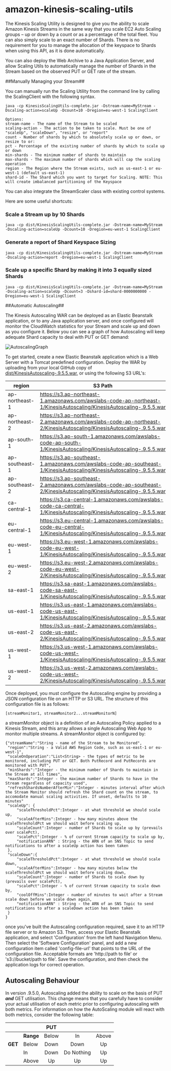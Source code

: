 amazon-kinesis-scaling-utils
============================

The Kinesis Scaling Utility is designed to give you the ability to scale Amazon Kinesis Streams in the same way that you scale EC2 Auto Scaling groups – up or down by a count or as a percentage of the total fleet. You can also simply scale to an exact number of Shards. There is no requirement for you to manage the allocation of the keyspace to Shards when using this API, as it is done automatically.

You can also deploy the Web Archive to a Java Application Server, and allow Scaling Utils to automatically manage the number of Shards in the Stream based on the observed PUT or GET rate of the stream. 

##Manually Managing your Stream##

You can manually run the Scaling Utility from the command line by calling the ScalingClient with the following syntax.

```
java -cp KinesisScalingUtils-complete.jar -Dstream-name=MyStream -Dscaling-action=scaleUp -Dcount=10 -Dregion=eu-west-1 ScalingClient

Options: 
stream-name - The name of the Stream to be scaled
scaling-action - The action to be taken to scale. Must be one of "scaleUp", "scaleDown", "resize", or "report"
count - Number of shards by which to absolutely scale up or down, or resize to or:
pct - Percentage of the existing number of shards by which to scale up or down
min-shards - The minimum number of shards to maintain
max-shards - The maximum number of shards which will cap the scaling operation
region - The Region where the Stream exists, such as us-east-1 or eu-west-1 (default us-east-1)
shard-id - The Shard which you want to target for Scaling. NOTE: This will create imbalanced partitioning of the Keyspace
```

You can also integrate the StreamScaler class with existing control systems.

Here are some useful shortcuts:

### Scale a Stream up by 10 Shards

```java -cp dist/KinesisScalingUtils-complete.jar -Dstream-name=MyStream -Dscaling-action=scaleUp -Dcount=10 -Dregion=eu-west-1 ScalingClient```

### Generate a report of Shard Keyspace Sizing

```java -cp dist/KinesisScalingUtils-complete.jar -Dstream-name=MyStream -Dscaling-action=report -Dregion=eu-west-1 ScalingClient```

### Scale up a specific Shard by making it into 3 equally sized Shards

```java -cp dist/KinesisScalingUtils-complete.jar -Dstream-name=MyStream -Dscaling-action=scaleUp -Dcount=3 -Dshard-id=shard-0000000000 -Dregion=eu-west-1 ScalingClient```

##Automatic Autoscaling##

The Kinesis Autoscaling WAR can be deployed as an Elastic Beanstalk application, or to any Java application server, and once configured will monitor the CloudWatch statistics for your Stream and scale up and down as you configure it. Below you can see a graph of how Autoscaling will keep adequate Shard capacity to deal with PUT or GET demand:

![AutoscalingGraph](https://s3-eu-west-1.amazonaws.com/meyersi-ire-aws/KinesisScalingUtility/img/KinesisAutoscalingGraph.png)

To get started, create a new Elastic Beanstalk application which is a Web Server with a Tomcat predefined configuration. Deploy the WAR by uploading from your local GitHub copy of [dist/KinesisAutoscaling-.9.5.5.war](dist/KinesisAutoscaling-.9.5.5.war), or using the following S3 URL's:

| region| S3 Path |
| ----- | ------- |
| ap-northeast-1 | https://s3.ap-northeast-1.amazonaws.com/awslabs-code-ap-northeast-1/KinesisAutoscaling/KinesisAutoscaling-.9.5.5.war | | ap-northeast-2 | https://s3.ap-northeast-2.amazonaws.com/awslabs-code-ap-northeast-2/KinesisAutoscaling/KinesisAutoscaling-.9.5.5.war | | ap-south-1 | https://s3.ap-south-1.amazonaws.com/awslabs-code-ap-south-1/KinesisAutoscaling/KinesisAutoscaling-.9.5.5.war | | ap-southeast-1 | https://s3.ap-southeast-1.amazonaws.com/awslabs-code-ap-southeast-1/KinesisAutoscaling/KinesisAutoscaling-.9.5.5.war | | ap-southeast-2 | https://s3.ap-southeast-2.amazonaws.com/awslabs-code-ap-southeast-2/KinesisAutoscaling/KinesisAutoscaling-.9.5.5.war | | ca-central-1 | https://s3.ca-central-1.amazonaws.com/awslabs-code-ca-central-1/KinesisAutoscaling/KinesisAutoscaling-.9.5.5.war | | eu-central-1 | https://s3.eu-central-1.amazonaws.com/awslabs-code-eu-central-1/KinesisAutoscaling/KinesisAutoscaling-.9.5.5.war | | eu-west-1 | https://s3.eu-west-1.amazonaws.com/awslabs-code-eu-west-1/KinesisAutoscaling/KinesisAutoscaling-.9.5.5.war | | eu-west-2 | https://s3.eu-west-2.amazonaws.com/awslabs-code-eu-west-2/KinesisAutoscaling/KinesisAutoscaling-.9.5.5.war | | sa-east-1 | https://s3.sa-east-1.amazonaws.com/awslabs-code-sa-east-1/KinesisAutoscaling/KinesisAutoscaling-.9.5.5.war | | us-east-1 | https://s3.us-east-1.amazonaws.com/awslabs-code-us-east-1/KinesisAutoscaling/KinesisAutoscaling-.9.5.5.war | | us-east-2 | https://s3.us-east-2.amazonaws.com/awslabs-code-us-east-2/KinesisAutoscaling/KinesisAutoscaling-.9.5.5.war | | us-west-1 | https://s3.us-west-1.amazonaws.com/awslabs-code-us-west-1/KinesisAutoscaling/KinesisAutoscaling-.9.5.5.war | | us-west-2 | https://s3.us-west-2.amazonaws.com/awslabs-code-us-west-2/KinesisAutoscaling/KinesisAutoscaling-.9.5.5.war | 

Once deployed, you must configure the Autoscaling engine by providing a JSON configuration file on an HTTP or S3 URL. The structure of this configuration file is as follows:

```
[streamMonitor1, streamMonitor2...streamMonitorN]
```

a streamMonitor object is a definition of an Autoscaling Policy applied to a Kinesis Stream, and this array allows a single Autoscaling Web App to monitor multiple streams. A streamMonitor object is configured by:

```
{"streamName":"String - name of the Stream to be Monitored",
 "region":"String - a Valid AWS Region Code, such as us-east-1 or eu-west-1",
 "scaleOnOperation":"List<String> - the types of metric to be monitored, including PUT or GET. Both PutRecord and PutRecords are monitored with PUT",
 "minShards":"Integer - the minimum number of Shards to maintain in the Stream at all times",
 "maxShards":"Integer - the maximum number of Shards to have in the Stream regardless of capacity used",
 "refreshShardsNumberAfterMin":"Integer - minutes interval after which the Stream Monitor should refresh the Shard count on the stream, to accomodate manual scaling activities. If unset, defaults to 10 minutes"
 "scaleUp": {
     "scaleThresholdPct":Integer - at what threshold we should scale up,
     "scaleAfterMins":Integer - how many minutes above the scaleThresholdPct we should wait before scaling up,
     "scaleCount":Integer - number of Shards to scale up by (prevails over scalePct),
     "scalePct":Integer - % of current Stream capacity to scale up by,
     "notificationARN" : String - the ARN of an SNS Topic to send notifications to after a scaleUp action has been taken
 },
 "scaleDown":{
     "scaleThresholdPct":Integer - at what threshold we should scale down,
     "scaleAfterMins":Integer - how many minutes below the scaleThresholdPct we should wait before scaling down,
     "scaleCount":Integer - number of Shards to scale down by (prevails over scalePct),
     "scalePct":Integer - % of current Stream capacity to scale down by,
     "coolOffMins":Integer - number of minutes to wait after a Stream scale down before we scale down again,
     "notificationARN" : String - the ARN of an SNS Topic to send notifications to after a scaleDown action has been taken
 }
}
```

once you've built the Autoscaling configuration required, save it to an HTTP file server or to Amazon S3. Then, access your Elastic Beanstalk application, and select 'Configuration' from the left hand Navigation Menu. Then select the 'Software Configuration' panel, and add a new configuration item called 'config-file-url' that points to the URL of the configuration file. Acceptable formats are 'http://path to file' or 's3://bucket/path to file'. Save the configuration, and then check the application logs for correct operation.

## Autoscaling Behaviour ##

In version .9.5.0, Autoscaling added the ability to scale on the basis of PUT ___and___ GET utilisation. This change means that you carefully have to consider your actual utilisation of each metric prior to configuring autoscaling with both metrics. For information on how the AutoScaling module will react with both metrics, consider the following table:

| | | PUT | | |
| :-- | :-- | :--: | :--: | :--: |
| | __Range__ | Below | In | Above |
|__GET__ | Below | Down | Down | Up |
| | In | Down | Do Nothing | Up |
| | Above | Up | Up | Up
